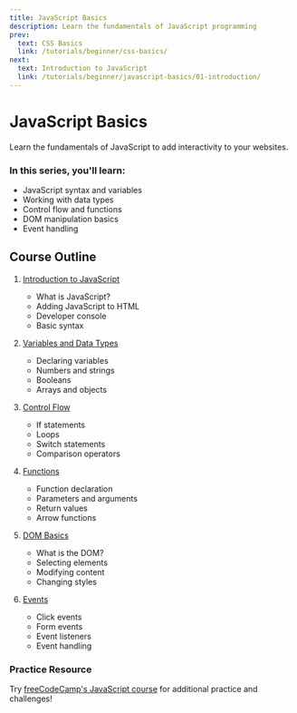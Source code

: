 ```yaml
---
title: JavaScript Basics
description: Learn the fundamentals of JavaScript programming
prev:
  text: CSS Basics
  link: /tutorials/beginner/css-basics/
next:
  text: Introduction to JavaScript
  link: /tutorials/beginner/javascript-basics/01-introduction/
---
```


<div class="tutorial-container">

# JavaScript Basics

Learn the fundamentals of JavaScript to add interactivity to your websites.

<div class="highlight-box">
<h3>In this series, you'll learn:</h3>
<ul>
<li>JavaScript syntax and variables</li>
<li>Working with data types</li>
<li>Control flow and functions</li>
<li>DOM manipulation basics</li>
<li>Event handling</li>
</ul>
</div>

## Course Outline

1. [Introduction to JavaScript](/tutorials/beginner/javascript-basics/01-introduction/)

   - What is JavaScript?
   - Adding JavaScript to HTML
   - Developer console
   - Basic syntax

2. [Variables and Data Types](/tutorials/beginner/javascript-basics/02-variables-data-types/)

   - Declaring variables
   - Numbers and strings
   - Booleans
   - Arrays and objects

3. [Control Flow](/tutorials/beginner/javascript-basics/03-control-flow/)

   - If statements
   - Loops
   - Switch statements
   - Comparison operators

4. [Functions](/tutorials/beginner/javascript-basics/04-functions/)

   - Function declaration
   - Parameters and arguments
   - Return values
   - Arrow functions

5. [DOM Basics](/tutorials/beginner/javascript-basics/05-dom-basics/)

   - What is the DOM?
   - Selecting elements
   - Modifying content
   - Changing styles

6. [Events](/tutorials/beginner/javascript-basics/06-events/)
   - Click events
   - Form events
   - Event listeners
   - Event handling

<div class="tip-box">
<h3>Practice Resource</h3>
<p>Try <a href="https://www.freecodecamp.org/learn/javascript-algorithms-and-data-structures/" target="_blank">freeCodeCamp's JavaScript course</a> for additional practice and challenges!</p>
</div>

</div>
